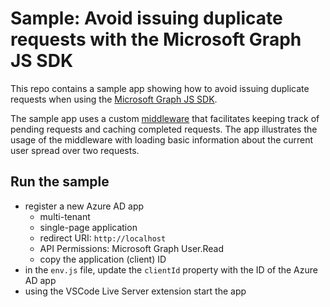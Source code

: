 # Sample: Avoid issuing duplicate requests with the Microsoft Graph JS SDK

This repo contains a sample app showing how to avoid issuing duplicate requests when using the [Microsoft Graph JS SDK](https://github.com/microsoftgraph/msgraph-sdk-javascript).

The sample app uses a custom [middleware](https://github.com/microsoftgraph/msgraph-sdk-javascript/blob/master/docs/CustomMiddlewareChain.md) that facilitates keeping track of pending requests and caching completed requests. The app illustrates the usage of the middleware with loading basic information about the current user spread over two requests.

## Run the sample

- register a new Azure AD app
  - multi-tenant
  - single-page application
  - redirect URI: `http://localhost`
  - API Permissions: Microsoft Graph User.Read
  - copy the application (client) ID
- in the `env.js` file, update the `clientId` property with the ID of the Azure AD app
- using the VSCode Live Server extension start the app
